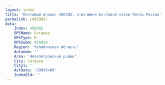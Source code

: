 ```yaml
---
layout: index
title: 'Почтовый индекс 456982: отделение почтовой связи Почты России'
permalink: /456982/
data:
    Index: 456982
    OPSName: Ситцева
    OPSType: О
    OPSSubm: 456819
    Region: 'Челябинская область'
    Autonom: ''
    Area: 'Нязепетровский район'
    City: Ситцева
    City1: ''
    ActDate: '20030409'
    IndexOld: ''
---
```

